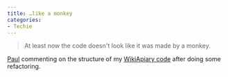```yaml
---
title: …like a monkey
categories:
- Techie
---
```


> At least now the code doesn't look like it was made by a monkey.

[Paul](https://twitter.com/optimuspaul) commenting on the structure of my [WikiApiary code](https://github.com/thingles/WikiApiary) after doing some refactoring.
